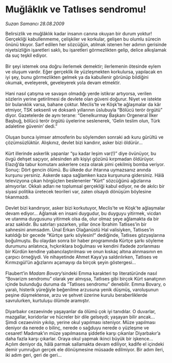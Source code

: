 # Muğlâklık ve Tatlıses sendromu!

*Suzan Samancı 28.08.2009*

<div class="taraf_structure_2col_1zq">
<div class="margen_n">



 <p>Belirsizlik ve muğlâklık kadar insanın canına okuyan bir durum yoktur! Gerçekliği kabullenmeme, çelişkiler ve korkular, gelişen bu olumlu sürecin önünü tıkıyor. Sarf edilen her sözcüğün, atılmak istenen her adımın gerisinde niyetsizliğin işaretleri saklı, bu işaretleri görmezlikten gelip, delice alkışlamak da suç teşkil ediyor. <br/><br/>Bir şeyi istemek ona doğru ilerlemek demektir; ilerlemenin ötesinde eylem ve oluşum vardır. Eğer gerçeklik ile yüzleşmekten korkulursa, yapılacak en iyi şey, bunu görmezlikten gelmek ya da kabullenir görünüp bildiğini okumak, eveleyerek, geveleyerek yola devam etmektir. <br/><br/>Hani nasıl çatışma ve savaşın olmadığı yerde istikrar artıyorsa, verilen sözlerin yerine getirilmesi de devlete olan güveni doğurur. Niyet ve istekte bir bulanıklık varsa, bahane çoktur. Meclis’te ve Köşk’te ağlaşmalar da kâr etmiyor, TSK seksenli ve doksanlı yıllarının üslubuyla “Bölücü terör örgütü” diyor. Gazetelerde de aynı terane: “Genelkurmay Başkanı Orgeneral İlker Başbuğ, bölücü terör örgütü üyelerine seslenerek, ‘Gelin teslim olun, Türk adaletine güvenin’ dedi.” <br/><br/>Oluşan bunca iyimser atmosferin bu söylemden sonraki adı kuru gürültü ve çözümsüzlüktür. Alışkınız, devlet bizi kandırır, asker bizi öldürür... <br/><br/>Kürt illerinde askerlik yapanlar “şu kadar leşim var(!)” diye övünüyor, bu övgü dehşet saçıyor, ailesinden altı kişiyi gözünü kırpmadan öldürüyor. Elazığ’da tabur komutanı askerlere ceza olarak pimi çekilmiş bomba veriyor. Sonuç: Dört gencin ölümü. Bu ülkede dur ihtarına uymazsanız anında kurşunu yersiniz. Askerde sapa sağlamken kaza kurşununa gidersiniz. Hâlâ televizyona çıkan hörgüçten beslenenler “Kürt” sözcüğünü ağızlarına almıyorlar. Okkalı adları ne toplumsal gerçekliği kabul ediyor, ne de akılcı bir siyasi politika üretecek teorileri var, zaten olsaydı dönüşüm böylesine tıkanmazdı. <br/><br/>Devlet bizi kandırıyor, asker bizi korkutuyor, Meclis’te ve Köşk’te ağlaşmalar devam ediyor... Ağlamak en insani duygudur, bu duyguyu yitirmek, vicdan ve utanma duygusunu yitirmek olsa da, olur olmaz şeye ağlamakta da bir araz saklıdır. Bu satırları yazarken, yıllar önce İbrahim Tatlıses’in bir sahnesini anımsadım. Ünal Erkan Olağanüstü Hal valisiyken, Tatlıses’in katıldığı bir gecede “Kürtçe şarkı söylesin!” dediğinde, Tatlıses gözyaşlarına boğulmuştu. Bu olaydan sonra bir haber programında Kürtçe şarkı söyleme durumunu anlatınca, hıçkırıklara boğulması ve kendini ifadede zorlanması bir Kürdün kendine yabancılaştırılması ve onun kıskaç altına alınmasının en çarpıcı örneğiydi. Ve nihayetinde Ahmet Kaya’ya saldırılırken, Tatlıses ve Kırmızıgül’ün ağızlarını açamayışı da birçok şeyin göstergesi... <br/><br/>Flaubert’in <i>Madam Bovary</i>’sindeki Emma karakteri tıp literatüründe nasıl “Bovarizm sendromu” olarak yer almışsa, Tatlıses gibi birçok Kürt sanatçının içinde bulunduğu duruma da “Tatlıses sendromu” denebilir. Emma Bovary, o yaralı, histerik yüreğiyle beğenilme arzusuna yenik düşmüş, varoluşunun peşine düşmektense, arzu ve şehvet üzerine kurulu beraberliklerde savrulurken, kurtuluşu ölümde aramıştır. <br/><br/>Diyarbakır cezaevinde yaşayanlar da ölümü çok iyi tanıdılar. O duvarlar, mazgallar, koridorlar ve hücreler bir dile gelseydi; yaşayan bilir ancak... Şimdi cezaevinin yıkılıp, yerine okul yapılması isteniyor. Müze yapılması deniyor da nerede o bilinç, nerede o sağduyu nerede o yüzleşme ve cesaret! Madımak’ın müze yapılmasına şiddetle karşı çıkanlar Diyarbakır’a daha fazla karşı çıkarlar. Oraya okul yapmak ikinci büyük bir işkence... Açılım deniyor da, hâlâ parmak sallamakta devam ediliyor, kadife el içindeki demir yumruğun gerçek ele dönüşmesine müsaade edilmiyor. Bir adım ileri, iki adım geri, geri de geri...</p>
<br/>
<br/>
<br/>



<br/>


<div id="taraf_not">
</div>

</div>


</div>
